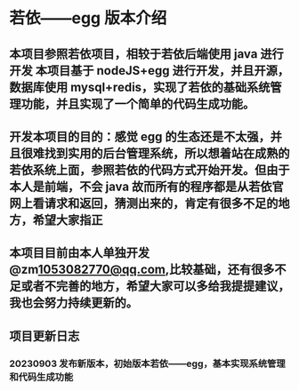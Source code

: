 # 若依——egg 版本介绍

## 本项目参照若依项目，相较于若依后端使用 java 进行开发 本项目基于 nodeJS+egg 进行开发，并且开源，数据库使用 mysql+redis，实现了若依的基础系统管理功能，并且实现了一个简单的代码生成功能。

## 开发本项目的目的：感觉 egg 的生态还是不太强，并且很难找到实用的后台管理系统，所以想着站在成熟的若依系统上面，参照若依的代码方式开始开发。但由于本人是前端，不会 java 故而所有的程序都是从若依官网上看请求和返回，猜测出来的，肯定有很多不足的地方，希望大家指正

## 本项目目前由本人单独开发@zm<1053082770@qq.com>,比较基础，还有很多不足或者不完善的地方，希望大家可以多给我提提建议，我也会努力持续更新的。

## 项目更新日志

### 20230903 发布新版本，初始版本若依——egg，基本实现系统管理和代码生成功能
